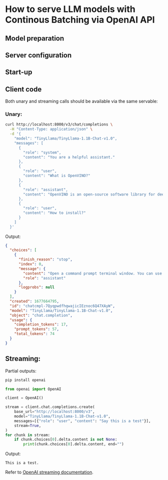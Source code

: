 # How to serve LLM models with Continous Batching via OpenAI API

## Model preparation

## Server configuration

## Start-up

## Client code

Both unary and streaming calls should be available via the same servable:

### Unary:
```bash
curl http://localhost:8000/v3/chat/completions \
  -H "Content-Type: application/json" \
  -d '{
    "model": "TinyLlama/TinyLlama-1.1B-Chat-v1.0",
    "messages": [
      {
        "role": "system",
        "content": "You are a helpful assistant."
      },
      {
        "role": "user",
        "content": "What is OpenVINO?"
      },
      {
        "role": "assistant",
        "content": "OpenVINO is an open-source software library for deep learning inference that is designed to optimize and run deep learning models on Intel hardware."
      },
      {
        "role": "user",
        "content": "How to install?"
      }
    ]
  }'
```

Output:
```json
{
  "choices": [
    {
      "finish_reason": "stop",
      "index": 0,
      "message": {
        "content": "Open a command prompt terminal window. You can use the keyboard shortcut: Ctrl+Alt+T\nCreate the /opt/intel folder for OpenVINO by using the following command. If the folder already exists, skip this step.",
        "role": "assistant"
      },
      "logprobs": null
    }
  ],
  "created": 1677664795,
  "id": "chatcmpl-7QyqpwdfhqwajicIEznoc6Q47XAyW",
  "model": "TinyLlama/TinyLlama-1.1B-Chat-v1.0",
  "object": "chat.completion",
  "usage": {
    "completion_tokens": 17,
    "prompt_tokens": 57,
    "total_tokens": 74
  }
}
```

## Streaming:

Partial outputs:
```bash
pip install openai
```

```python
from openai import OpenAI

client = OpenAI()

stream = client.chat.completions.create(
    base_url="http://localhost:8000/v3",
    model="TinyLlama/TinyLlama-1.1B-Chat-v1.0",
    messages=[{"role": "user", "content": "Say this is a test"}],
    stream=True,
)
for chunk in stream:
    if chunk.choices[0].delta.content is not None:
        print(chunk.choices[0].delta.content, end="")
```

Output:
```
This is a test.
```

Refer to [OpenAI streaming documentation](https://platform.openai.com/docs/api-reference/streaming).

